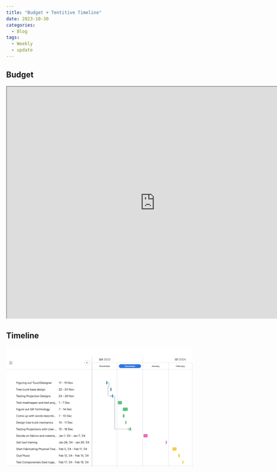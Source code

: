 ```yaml
---
title: "Budget + Tentitive Timeline"
date: 2023-10-30
categories:
  - Blog
tags:
  - Weekly
  - update
---
```


## Budget 
<iframe src="https://docs.google.com/spreadsheets/d/e/2PACX-1vSd11QLxh-KcVr0sS3zyZUHfn44ToC0gsp3ON_rGoCh25cPqrtBws6JrPn2ujY8gQ/pubhtml?widget=true&amp;headers=false" width="800" height="625"></iframe>


## Timeline
![](/assets/images/timeline.jpg)
